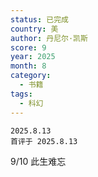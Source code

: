 ```yaml
---
status: 已完成
country: 美
author: 丹尼尔·凯斯
score: 9
year: 2025
month: 8
category:
  - 书籍
tags:
  - 科幻
---
```

	2025.8.13
	首评于 2025.8.13

9/10 此生难忘

